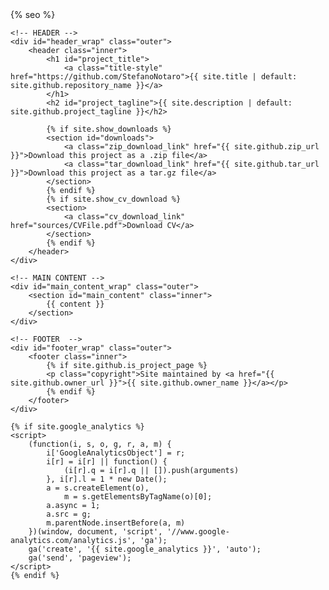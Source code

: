 <!DOCTYPE html>
<html lang="{{ site.lang | default: " en-US " }}">

<head>
    <meta charset='utf-8'>
    <meta http-equiv="X-UA-Compatible" content="IE=edge">
    <meta name="viewport" content="width=device-width,maximum-scale=2">
    <link rel="stylesheet" type="text/css" media="screen" href="{{ '/assets/css/style.css?v=' | append: site.github.build_revision | relative_url }}"> {% seo %}
</head>

<body>

    <!-- HEADER -->
    <div id="header_wrap" class="outer">
        <header class="inner">
            <h1 id="project_title">
                <a class="title-style" href="https://github.com/StefanoNotaro">{{ site.title | default: site.github.repository_name }}</a>
            </h1>
            <h2 id="project_tagline">{{ site.description | default: site.github.project_tagline }}</h2>

            {% if site.show_downloads %}
            <section id="downloads">
                <a class="zip_download_link" href="{{ site.github.zip_url }}">Download this project as a .zip file</a>
                <a class="tar_download_link" href="{{ site.github.tar_url }}">Download this project as a tar.gz file</a>
            </section>
            {% endif %}
            {% if site.show_cv_download %}
            <section>
                <a class="cv_download_link" href="sources/CVFile.pdf">Download CV</a>
            </section>
            {% endif %}
        </header>
    </div>

    <!-- MAIN CONTENT -->
    <div id="main_content_wrap" class="outer">
        <section id="main_content" class="inner">
            {{ content }}
        </section>
    </div>

    <!-- FOOTER  -->
    <div id="footer_wrap" class="outer">
        <footer class="inner">
            {% if site.github.is_project_page %}
            <p class="copyright">Site maintained by <a href="{{ site.github.owner_url }}">{{ site.github.owner_name }}</a></p>
            {% endif %}
        </footer>
    </div>

    {% if site.google_analytics %}
    <script>
        (function(i, s, o, g, r, a, m) {
            i['GoogleAnalyticsObject'] = r;
            i[r] = i[r] || function() {
                (i[r].q = i[r].q || []).push(arguments)
            }, i[r].l = 1 * new Date();
            a = s.createElement(o),
                m = s.getElementsByTagName(o)[0];
            a.async = 1;
            a.src = g;
            m.parentNode.insertBefore(a, m)
        })(window, document, 'script', '//www.google-analytics.com/analytics.js', 'ga');
        ga('create', '{{ site.google_analytics }}', 'auto');
        ga('send', 'pageview');
    </script>
    {% endif %}

</body>

</html>
